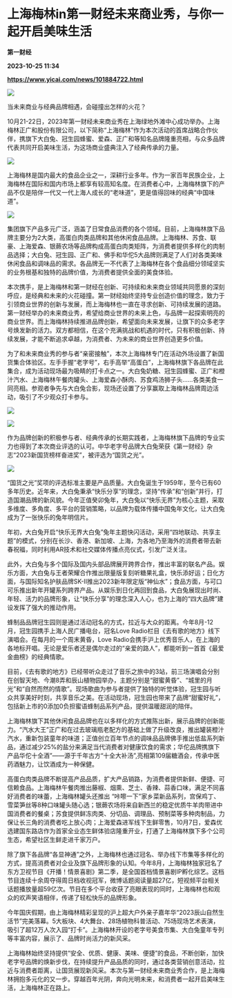 # 上海梅林in第一财经未来商业秀，与你一起开启美味生活
**第一财经**

**2023-10-25 11:34**

**https://www.yicai.com/news/101884722.html**

![](https://imgcdn.yicai.com/uppics/slides/2023/10/7378dd4b9888adc7442ed12223071633.jpg)

当未来商业与经典品牌相遇，会碰撞出怎样的火花？

10月21-22日，2023年第一财经未来商业秀在上海绿地外滩中心成功举办。上海梅林正广和股份有限公司，以下简称“上海梅林”作为本次活动的首席战略合作伙伴，携旗下大白兔、冠生园蜂蜜、爱森、正广和等知名品牌隆重亮相，与众多品牌代表共同开启美味生活，为这场商业盛典注入了经典传承的力量。

![](https://imgcdn.yicai.com/uppics/images/2023/10/0ffc0ec021f77b2a123b2f9f2cbcbed9.jpg)

上海梅林是国内最大的食品企业之一，深耕行业多年。作为一家百年民族企业，上海梅林在国际和国内市场上都享有较高知名度。在消费者心中，上海梅林旗下的产品不仅是陪伴一代又一代上海人成长的“老味道”，更是值得回味的经典“中国味道”。

![](https://imgcdn.yicai.com/uppics/images/2023/10/63fe87676da3dfb8299d6a1cf011e8db.jpg)

集团旗下产品多元广泛，涵盖了日常食品消费的各个领域。目前，上海梅林旗下品牌主要分为2大类，高蛋白肉类品牌和其他休闲食品品牌。上海梅林、苏食、联豪、上海爱森、银蕨农场等品牌构成高蛋白肉类矩阵，为消费者提供多样化的肉制品选择；大白兔、冠生园、正广和、佛手和华佗5大品牌则满足了人们对各类美味休闲食品和调味品的需求。各品牌无一不代表了上海梅林在各个食品细分领域坚实的业务根基和独特的品牌价值，为消费者提供全面的美食体验。

本次携手，是上海梅林和第一财经在创新、可持续和未来商业领域共同愿景的深刻呼应，是经典和未来的火花碰撞。第一财经始终坚持专业创造价值的理念，致力于引领商业世界的创新与发展，而上海梅林也一直在寻求创新、可持续发展的道路。第一财经举办的未来商业秀，希望给商业世界的未来上色，与品牌一起探索明亮的商业世界。而上海梅林持续推进品牌创新，希望面向未来发展，让旗下的众多老字号焕发新的活力。双方都相信，在这个充满挑战和机遇的时代，只有积极创新、持续发展，才能不断追求卓越，为消费者、为未来的商业世界创造更多价值。

为了和未来商业秀的参与者“亲密接触”，本次上海梅林专门在活动外场设置了新国货集合体验区。左手手握“老字号”，右手高举“高蛋白”，上海梅林旗下各品牌在此集合，成为活动现场最为吸睛的打卡点之一。大白兔奶糖、冠生园蜂蜜、正广和橙汁汽水、上海梅林午餐肉罐头、上海爱森小酥肉、苏食鸡汤狮子头……各类美食一同亮相。参观者争先与大白兔合影，现场还设置了分享赢取上海梅林品牌周边活动，吸引了不少观众打卡参与。

![](https://imgcdn.yicai.com/uppics/images/2023/10/4807a160f0db48ea6e446a00f2ac3d2a.jpg)

![](https://imgcdn.yicai.com/uppics/images/2023/10/e5ff79bec2cd0db7ac352f5c996664a1.jpg)

作为品牌创新的积极参与者、经典传承的长期实践者，上海梅林旗下品牌的专业实力也得到了本次商业评选的认可。中华老字号品牌大白兔荣获《第一财经》杂志“2023新国货榜样奋进奖”，被评选为“国货之光”。

![](https://imgcdn.yicai.com/uppics/images/2023/10/886437a05109e545b01c65523f9cad7f.jpg)

“国货之光”奖项的评选标准主要是产品质量。大白兔诞生于1959年，至今已有60多年历史。近年来，大白兔秉承“快乐分享”的理念，坚持“传承”和“创新”并行，打造国潮品牌的新风貌。今年正值癸卯兔年，大白兔以“快乐无界”为核心主题，采取多维度、多角度、多平台的营销策略，以品牌为载体传播中国兔年文化，让大白兔成为了一张快乐的兔年明信片。

年初，大白兔开启“快乐无界大白兔”兔年主题快闪活动，采用“四地联动、共享主题”的模式，分别在长沙、香港、新加坡、上海，为各地乃至海外的消费者带去新春祝福，同时利用AR技术和社交媒体传播点亮仪式，引发广泛关注。

此外，大白兔与多个国际及国内头部品牌展开跨界合作，推出丰富的联名产品。娱乐方面，大白兔与王者荣耀合作推出限量版复刻听糖果礼盒，快乐添好运；日化方面，与国际知名护肤品牌SK-II推出2023新年限定版“神仙水”；食品方面，与可口可乐推出新年开罐系列跨界产品。从娱乐到日化再回到食品，大白兔展现出时尚、年轻、活力的品牌形象，让“快乐分享”的理念深入人心，也为上海的“四大品牌”建设发挥了强大的推动作用。

蜂制品品牌冠生园则是通过活动冠名的方式，拉近与大众的距离。今年8月-12月，冠生园携手上海人民广播电台，冠名Love Radio栏目《去有歌的地方》线下演唱会。在每月的一个周末黄昏，Love Radio会携手沪上优秀音乐人，在上海的各地标开唱。无论是爱乐者还是偶尔走过的“亲爱的路人”，都能听到一首首《最爱金曲榜》的经典情歌。

目前，《去有歌的地方》已经带听众走过了音乐之旅中的3站，前三场演唱会分别在创智天地、今潮8弄和辰山植物园举办，主题分别是“甜蜜黄昏”、“城里的月光”和“自然而然的情歌”。现场歌曲为参与者提供了独特的听觉体验，冠生园与听众共享美好时刻，共享音乐之美。在活动现场，冠生园也带来了品牌“甜蜜好礼”，包括新上市的0添加0负担蜜语蜂制品系列产品，提供温暖甜润的陪伴。

上海梅林旗下其他休闲食品品牌也在以多样化的方式推陈出新，展示品牌的创新能力。“汽水大王”正广和在过去玻璃瓶老配方的基础上做了升级改良，推出罐装橙汁汽水，重新包装童年的味道；正值创立百年节点的调味品品牌佛手推出低盐系列新品，通过减少25%的盐分来满足当代消费者对健康饮食的需求；华佗品牌携旗下产品华佗十全酒”——源于千年古方“十全大补汤”,亮相第109届糖酒会，传承中医药酒魅力，让饮酒成为一种保健。

高蛋白肉类品牌不断提高产品品质，扩大产品销路，为消费者提供新鲜、便捷、可信赖食品。上海梅林午餐肉推出藤椒、烟熏、芝士、香辣、蒜香口味，满足不同喜好消费者的味蕾，上海梅林罐头还推出 “咔嚓一下”家乡菜新品系列，宫保鸡丁、雪菜笋丝等8种口味罐头随心选；银蕨农场将来自新西兰的稳定优质牛羊肉带进中国消费者的餐桌；苏食提供鲜冻肉类、分切品、调理品、预制菜等多种肉制品，力保让长三角的消费者吃上放心肉；上海爱森进军线下生鲜零售，10月7日，爱森优选建国东路店作为首家全业态生鲜体验店隆重开业，打通了上海梅林旗下多个公司生态，希望社区生鲜走进千家万户。

除了旗下各品牌“各显神通”之外，上海梅林也通过冠名、举办线下市集等多样化的方式，提高消费者对企业及旗下品牌形象的认知。今年8月，上海梅林独家冠名了东方卫视节目《开播！情景喜剧》第二季，是全国首档情景喜剧IP孵化综艺。这档节目连续十余周夺得周日档收视冠军，微博话题阅读量超27亿，短视频平台相关话题播放量超59亿次。节目在多个平台收获了亮眼表现的同时，上海梅林也和观众的欢声笑语相伴，传递了轻松快乐的品牌形象。

今年国庆假期，由上海梅林精彩呈现的沪上超大户外亲子嘉年华“2023辰山自然生活节”完美落幕。5大板块、4大舞台、28场植物科普活动、75场现场艺术表演，吸引了超12万人次入园“打卡”。上海梅林开设的老字号美食市集、大白兔童年专列等丰富内容，展示了、品牌时尚活力的新风采。

上海梅林始终坚持提供“安全、优质、健康、美味、便捷”的食品，不断创新，加快老字号品牌的焕新步伐，在持续提升产品品质的同时，通过各类营销创意活动，拉近与消费者距离，让国货展现新风采。本次与第一财经未来商业秀合作，是上海梅林拥抱多元化的又一步。穿越百年光阴，奔向光明未来，和消费者一起开启美味生活，上海梅林正在路上。